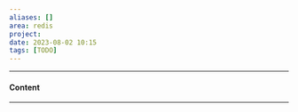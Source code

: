 ```yaml
---
aliases: []
area: redis
project: 
date: 2023-08-02 10:15
tags: [TODO]
---
```

---
#### Content

---
